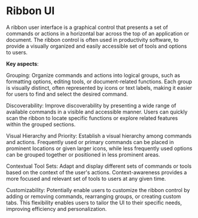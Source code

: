 # Ribbon UI

A ribbon user interface is a graphical control that presents a set of commands or actions in a horizontal bar across the top of an application or document. The ribbon control is often used in productivity software, to provide a visually organized and easily accessible set of tools and options to users.

**Key aspects**:

Grouping: Organize commands and actions into logical groups, such as formatting options, editing tools, or document-related functions. Each group is visually distinct, often represented by icons or text labels, making it easier for users to find and select the desired command.

Discoverability: Improve discoverability by presenting a wide range of available commands in a visible and accessible manner. Users can quickly scan the ribbon to locate specific functions or explore related features within the grouped sections.

Visual Hierarchy and Priority: Establish a visual hierarchy among commands and actions. Frequently used or primary commands can be placed in prominent locations or given larger icons, while less frequently used options can be grouped together or positioned in less prominent areas.

Contextual Tool Sets: Adapt and display different sets of commands or tools based on the context of the user's actions. Context-awareness provides a more focused and relevant set of tools to users at any given time.

Customizability: Potentially enable users to customize the ribbon control by adding or removing commands, rearranging groups, or creating custom tabs. This flexibility enables users to tailor the UI to their specific needs, improving efficiency and personalization.
